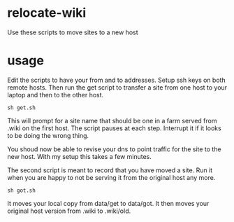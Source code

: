 # relocate-wiki
Use these scripts to move sites to a new host

# usage
Edit the scripts to have your from and to addresses.
Setup ssh keys on both remote hosts.
Then run the get script to transfer a site from one host to your laptop and then to the other host.
```
sh get.sh
```
This will prompt for a site name that should be one in a farm served from .wiki on the first host.
The script pauses at each step. Interrupt it if it looks to be doing the wrong thing.

You shoud now be able to revise your dns to point traffic for the site to the new host.
With my setup this takes a few minutes.

The second script is meant to record that you have moved a site.
Run it when you are happy to not be serving it from the original host any more.
```
sh got.sh
```
It moves your local copy from data/get to data/got.
It then moves your original host version from .wiki to .wiki/old. 
